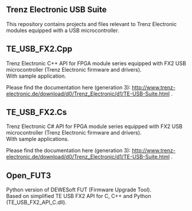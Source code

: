 ## Trenz Electronic USB Suite
This repository contains projects and files relevant to Trenz Electronic modules equipped with a USB microcontroller.

## TE_USB_FX2.Cpp<br />
Trenz Electronic C++ API for FPGA module series equipped with FX2 USB microcontroller (Trenz Electronic firmware and drivers).<br />
With sample application.

Please find the documentation here (generation 3): http://www.trenz-electronic.de/download/d0/Trenz_Electronic/d1/TE-USB-Suite.html .

## TE_USB_FX2.Cs<br />
Trenz Electronic C#  API for FPGA module series equipped with FX2 USB microcontroller (Trenz Electronic firmware and drivers).<br />
With sample applications.

Please find the documentation here (generation 3): http://www.trenz-electronic.de/download/d0/Trenz_Electronic/d1/TE-USB-Suite.html .

## Open_FUT3
Python version of DEWESoft FUT (Firmware Upgrade Tool).<br />
Based on simplified TE USB FX2 API for C, C++ and Python (TE_USB_FX2_API_C.dll).
